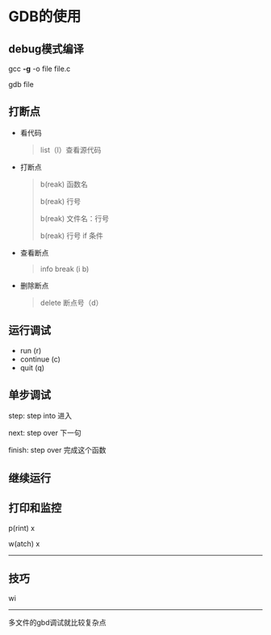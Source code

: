 # GDB的使用

## debug模式编译

gcc **-g** -o file file.c

gdb file

## 打断点

* 看代码

  > list（l）查看源代码
  >
  > 

* 打断点

  > b(reak) 函数名
  >
  > b(reak) 行号
  >
  > b(reak) 文件名：行号
  >
  > b(reak) 行号 if 条件

* 查看断点

  > info break (i b)

* 删除断点

  > delete 断点号（d）

## 运行调试

* run	(r)
* continue   (c)
* quit    (q)



## 单步调试

step:			step into		进入

next:			  step over	下一句

finish:		  step over		完成这个函数



## 继续运行

## 打印和监控

p(rint)	x

w(atch)	x

---

## 技巧

wi

---

多文件的gbd调试就比较复杂点